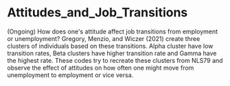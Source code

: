 # Attitudes_and_Job_Transitions

(Ongoing) How does one's attitude affect job transitions from employment or unemployment? Gregory, Menzio, and Wiczer (2021) create three clusters of individuals based on these transitions. Alpha cluster have low transition rates, Beta clusters have higher transition rate and Gamma have the highest rate. These codes try to recreate these clusters from NLS79 and observe the effect of attitudes on how often one might move from unemployment to employment or vice versa. 
